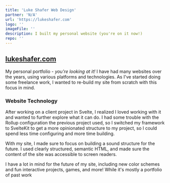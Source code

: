 ```yaml
---
title: 'Luke Shafer Web Design'
partner: 'N/A'
url: 'https://lukeshafer.com'
logo: ''
imageFile: ''
description: I built my personal website (you're on it now!)
repo: ''
---
```


## [lukeshafer.com](https://lukeshafer.com/)

My personal portfolio - *you're looking at it!* I have had many websites over the years, using various platforms and technologies. As I've started doing some freelance work, I wanted to re-build my site from scratch with this focus in mind. 

### Website Technology

After working on a client project in Svelte, I realized I loved working with it and wanted to further explore what it can do. I had some trouble with the Rollup configuration the previous project used, so I switched my framework to SvelteKit to get a more opinionated structure to my project, so I could spend less time configuring and more time building. 

With my site, I made sure to focus on building a sound structure for the future. I used clearly structured, semantic HTML, and made sure the content of the site was accessible to screen readers.

I have a lot in mind for the future of my site, including new color schemes and fun interactive projects, games, and more! While it's mostly a portfolio of past work
